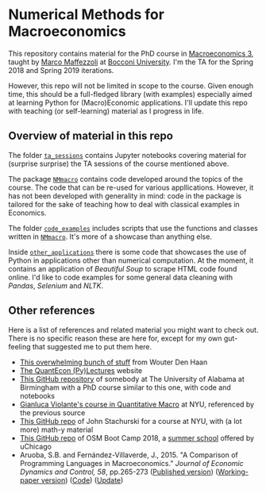 # Numerical Methods for Macroeconomics

This repository contains material for the PhD course in [Macroeconomics 3](https://www.unibocconi.eu/wps/wcm/connect/Bocconi/SitoPubblico_EN/Navigation+Tree/Home/Programs/PhD/PhD+in+Economics+and+Finance/Courses+and+Requirements/), taught by [Marco Maffezzoli](http://faculty.unibocconi.eu/marcomaffezzoli/) at [Bocconi University](https://www.unibocconi.eu/).
I'm the TA for the Spring 2018 and Spring 2019 iterations.

However, this repo will not be limited in scope to the course.
Given enough time, this should be a full-fledged library (with examples) especially aimed at learning Python for (Macro)Economic applications.
I'll update this repo with teaching (or self-learning) material as I progress in life.


## Overview of material in this repo

The folder [`ta_sessions`](./ta_sessions) contains Jupyter notebooks covering material for (surprise surprise) the TA sessions of the course mentioned above.

The package [`NMmacro`](./NMmacro) contains code developed around the topics of the course.
The code that can be re-used for various appllications.
However, it has not been developed with generality in mind: code in the package is tailored for the sake of teaching how to deal with classical examples in Economics.

The folder [`code_examples`](./code_examples) includes scripts that use the functions and classes written in [`NMmacro`](./NMmacro).
It's more of a showcase than anything else.

Inside [`other_applications`](./other_applications) there is some code that showcases the use of Python in applications other than numerical computation.
At the moment, it contains an application of _Beautiful Soup_ to scrape HTML code found online.
I'd like to code examples for some general data cleaning with _Pandas_, _Selenium_ and _NLTK_.


## Other references

Here is a list of references and related material you might want to check out.
There is no specific reason these are here for, except for my own gut-feeling that suggested me to put them here.

- [This overwhelming bunch of stuff](http://www.wouterdenhaan.com/notes.htm) from Wouter Den Haan
- [The QuantEcon (Py)Lectures](https://lectures.quantecon.org/py/) website
- [This GitHub repository](https://github.com/zhouweimin233/QuantMacro) of somebody at The University of Alabama at Birmingham with a PhD course similar to this one, with code and notebooks
- [Gianluca Violante's course in Quantitative Macro](https://sites.google.com/a/nyu.edu/glviolante/teaching/quantmacro) at NYU, referenced by the previous source
- [This GitHub repo](https://github.com/jstac/nyu_macro_fall_2018) of John Stachurski for a course at NYU, with (a lot more) math-y material
- [This GitHub repo](https://github.com/OpenSourceMacro/BootCamp2018) of OSM Boot Camp 2018, a [summer school](https://bfi.uchicago.edu/osm18) offered by uChicago
- Aruoba, S.B. and Fernández-Villaverde, J., 2015. "A Comparison of Programming Languages in Macroeconomics." _Journal of Economic Dynamics and Control, 58_, pp.265-273 ([Published version](https://doi.org/10.1016/j.jedc.2015.05.009)) ([Working-paper version](https://www.sas.upenn.edu/~jesusfv/comparison_languages.pdf)) ([Code](https://github.com/jesusfv/Comparison-Programming-Languages-Economics)) ([Update](https://www.sas.upenn.edu/~jesusfv/Update_March_23_2018.pdf))
